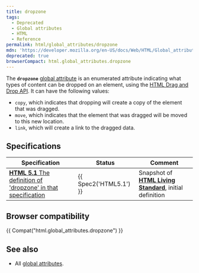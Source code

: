 ```yaml
---
title: dropzone
tags:
  - Deprecated
  - Global attributes
  - HTML
  - Reference
permalink: html/global_attributes/dropzone
mdn: 'https://developer.mozilla.org/en-US/docs/Web/HTML/Global_attributes/dropzone'
deprecated: true
browserCompact: html.global_attributes.dropzone
---
```

The **`dropzone`** [global attribute](/html/global_attributes) is an enumerated attribute indicating what types of content can be dropped on an element, using the [HTML Drag and Drop API](/api/html_drag_and_drop_api). It can have the following values:

-   `copy`, which indicates that dropping will create a copy of the element that was dragged.
-   `move`, which indicates that the element that was dragged will be moved to this new location.
-   `link`, which will create a link to the dragged data.

## Specifications

| Specification | Status | Comment |
| --- | --- | --- |
| [**HTML 5.1** The definition of 'dropzone' in that specification](https://www.w3.org/TR/html51/editing.html#the-dropzone-attribute) | {{ Spec2('HTML5.1') }} | Snapshot of [**HTML Living Standard**](https://html.spec.whatwg.org/multipage/), initial definition |

## Browser compatibility

{{ Compat("html.global_attributes.dropzone") }}

## See also

-   All [global attributes](/html/global_attributes).